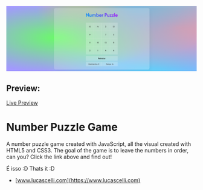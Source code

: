 [![Repository Cover](gitcover.png?raw=true "Repository Cover")](https://htmlpreview.github.io/?https://github.com/LucasCelli/Mini-Projetos/blob/master/Number%20Puzzle%20Game/index.html)

## Preview:
[Live Preview](https://htmlpreview.github.io/?https://github.com/LucasCelli/Mini-Projetos/blob/master/Number%20Puzzle%20Game/index.html)

# Number Puzzle Game
A number puzzle game created with JavaScript, all the visual created with HTML5 and CSS3.
The goal of the game is to leave the numbers in order, can you? Click the link above and find out!

É isso :D
Thats it :D
* [www.lucascelli.com](https://www.lucascelli.com)
